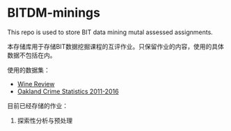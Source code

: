 # BITDM-minings

This repo is used to store BIT data mining mutal assessed assignments.

本存储库用于存储BIT数据挖掘课程的互评作业。只保留作业的内容，使用的具体数据不包括在内。

使用的数据集：

- [Wine Review](https://www.kaggle.com/zynicide/wine-reviews)
- [Oakland Crime Statistics 2011-2016](https://www.kaggle.com/cityofoakland/oakland-crime-statistics-2011-to-2016)

目前已经存储的作业：

1. 探索性分析与预处理
